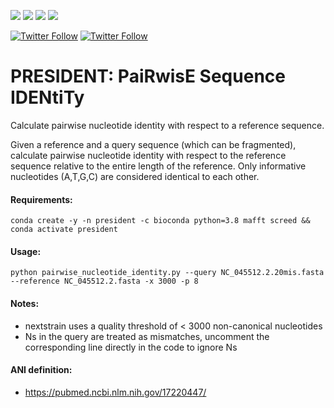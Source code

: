![](https://img.shields.io/github/v/release/hoelzer-lab/president)
![](https://img.shields.io/badge/licence-MIT-lightgrey.svg)
![](https://img.shields.io/badge/python-3.8-orange)
[![](https://img.shields.io/badge/ANI-definition-violet.svg)](https://pubmed.ncbi.nlm.nih.gov/17220447/)

[![Twitter Follow](https://img.shields.io/twitter/follow/martinhoelzer.svg?style=social)](https://twitter.com/phiweger) 
[![Twitter Follow](https://img.shields.io/twitter/follow/phiweger.svg?style=social)](https://twitter.com/martinhoelzer) 

# PRESIDENT: PaiRwisE Sequence IDENtiTy
Calculate pairwise nucleotide identity with respect to a reference sequence.

Given a reference and a query sequence (which can be fragmented), calculate
pairwise nucleotide identity with respect to the reference sequence relative 
to the entire length of the reference. Only informative nucleotides (A,T,G,C) 
are considered identical to each other.

#### Requirements:
```
conda create -y -n president -c bioconda python=3.8 mafft screed && conda activate president
```

#### Usage:
```
python pairwise_nucleotide_identity.py --query NC_045512.2.20mis.fasta --reference NC_045512.2.fasta -x 3000 -p 8
```

#### Notes:
- nextstrain uses a quality threshold of < 3000 non-canonical nucleotides
- Ns in the query are treated as mismatches, uncomment the corresponding line directly in the code to ignore Ns

#### ANI definition:
- https://pubmed.ncbi.nlm.nih.gov/17220447/

